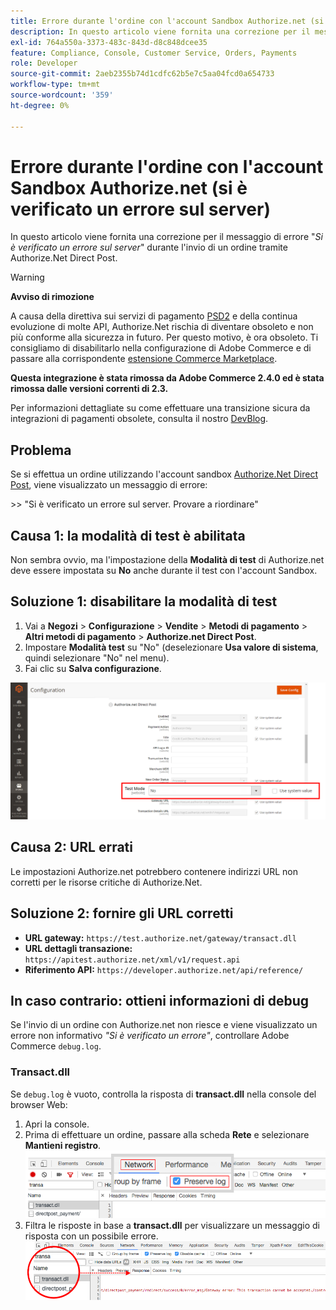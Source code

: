 ```yaml
---
title: Errore durante l'ordine con l'account Sandbox Authorize.net (si è verificato un errore sul server)
description: In questo articolo viene fornita una correzione per il messaggio di errore "*Un errore si è verificato sul server*" durante l'ordine tramite Authorize.Net Direct Post.
exl-id: 764a550a-3373-483c-843d-d8c848dcee35
feature: Compliance, Console, Customer Service, Orders, Payments
role: Developer
source-git-commit: 2aeb2355b74d1cdfc62b5e7c5aa04fcd0a654733
workflow-type: tm+mt
source-wordcount: '359'
ht-degree: 0%

---
```


# Errore durante l&#39;ordine con l&#39;account Sandbox Authorize.net (si è verificato un errore sul server)

In questo articolo viene fornita una correzione per il messaggio di errore &quot;*Si è verificato un errore sul server*&quot; durante l&#39;invio di un ordine tramite Authorize.Net Direct Post.

>[!WARNING]
>
>**Avviso di rimozione**
>
>A causa della direttiva sui servizi di pagamento [PSD2](https://experienceleague.adobe.com/it/docs/commerce-admin/start/compliance/payments/compliance-payment-services-directive) e della continua evoluzione di molte API, Authorize.Net rischia di diventare obsoleto e non più conforme alla sicurezza in futuro. Per questo motivo, è ora obsoleto. Ti consigliamo di disabilitarlo nella configurazione di Adobe Commerce e di passare alla corrispondente [estensione Commerce Marketplace](https://marketplace.magento.com/extensions.html).
>
>**Questa integrazione è stata rimossa da Adobe Commerce 2.4.0 ed è stata rimossa dalle versioni correnti di 2.3.**
>
>Per informazioni dettagliate su come effettuare una transizione sicura da integrazioni di pagamenti obsolete, consulta il nostro [DevBlog](https://community.magento.com/t5/Magento-DevBlog/Deprecation-of-Magento-core-payment-integrations/ba-p/426445).

## Problema

Se si effettua un ordine utilizzando l&#39;account sandbox [Authorize.Net Direct Post](https://experienceleague.adobe.com/it/docs/commerce-knowledge-base/kb/troubleshooting/payments/error-placing-order-with-authorize-net-sandbox-account-an-error-occurred-on-the-server), viene visualizzato un messaggio di errore:

&#x200B;>>
&quot;Si è verificato un errore sul server. Provare a riordinare&quot;

## Causa 1: la modalità di test è abilitata

Non sembra ovvio, ma l&#39;impostazione della **Modalità di test** di Authorize.net deve essere impostata su **No** anche durante il test con l&#39;account Sandbox.

## Soluzione 1: disabilitare la modalità di test

1. Vai a **Negozi** > **Configurazione** > **Vendite** > **Metodi di pagamento** > **Altri metodi di pagamento** > **Authorize.net Direct Post**.
1. Impostare **Modalità test** su &quot;No&quot; (deselezionare **Usa valore di sistema**, quindi selezionare &quot;No&quot; nel menu).
1. Fai clic su **Salva configurazione**.

![authorize-net_test-mode_setting.png](/help/troubleshooting/miscellaneous/assets/authorize-net_test-mode_setting.png)

## Causa 2: URL errati

Le impostazioni Authorize.net potrebbero contenere indirizzi URL non corretti per le risorse critiche di Authorize.Net.

## Soluzione 2: fornire gli URL corretti

* **URL gateway:**   `https://test.authorize.net/gateway/transact.dll`
* **URL dettagli transazione:**   `https://apitest.authorize.net/xml/v1/request.api`
* **Riferimento API:**   `https://developer.authorize.net/api/reference/`

## In caso contrario: ottieni informazioni di debug

Se l&#39;invio di un ordine con Authorize.net non riesce e viene visualizzato un errore non informativo *&quot;Si è verificato un errore&quot;*, controllare Adobe Commerce `debug.log`.

### Transact.dll

Se `debug.log` è vuoto, controlla la risposta di **transact.dll** nella console del browser Web:

1. Apri la console.
1. Prima di effettuare un ordine, passare alla scheda **Rete** e selezionare **Mantieni registro**.    ![web-console_network_preserve-log.png](assets/web-console_network_preserve-log.png)
1. Filtra le risposte in base a **transact.dll** per visualizzare un messaggio di risposta con un possibile errore.    ![transact-dll_web-console_response.png](assets/transact-dll_web-console_response.png)
